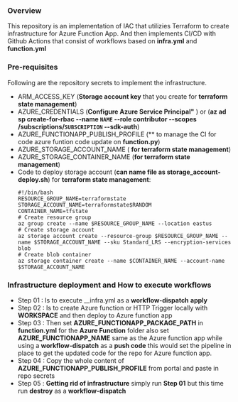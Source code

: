 ### Overview
This repository is an implementation of IAC that utilizies Terraform to create infrastructure for
Azure Function App. And then implements CI/CD with Github Actions that consist of workflows based on
__infra.yml__ and __function.yml__

### Pre-requisites
Following are the repository secrets to implement the infrastructure.
- ARM_ACCESS_KEY (**Storage account key** that you create for __terraform state management__)
- AZURE_CREDENTIALS (**Configure Azure Service Principal"** ) or (**az ad sp create-for-rbac --name `NAME` --role contributor --scopes /subscriptions/`SUBSCRIPTION` --sdk-auth**)
- AZURE_FUNCTIONAPP_PUBLISH_PROFILE (** to manage the CI for code azure funtion code update on __function.py__)
- AZURE_STORAGE_ACCOUNT_NAME ( **for terraform state management**)
- AZURE_STORAGE_CONTAINER_NAME (**for terraform state management**)
- Code to deploy storage account (**can name file as __storage_account-deploy.sh__**) for __terraform state management__:
    ```
    #!/bin/bash
    RESOURCE_GROUP_NAME=terraformstate
    STORAGE_ACCOUNT_NAME=terraformstate$RANDOM
    CONTAINER_NAME=tfstate
    # Create resource group
    az group create --name $RESOURCE_GROUP_NAME --location eastus
    # Create storage account
    az storage account create --resource-group $RESOURCE_GROUP_NAME --name $STORAGE_ACCOUNT_NAME --sku Standard_LRS --encryption-services blob
    # Create blob container
    az storage container create --name $CONTAINER_NAME --account-name $STORAGE_ACCOUNT_NAME
    ```
### Infrastructure deployment and How to execute workflows
- Step 01 : Is to execute __infra.yml as a **workflow-dispatch** __apply__
- Step 02 : Is to create Azure function or HTTP Trigger locally with __WORKSPACE__ and then deploy to Azure function app
- Step 03 : Then set **AZURE_FUNCTIONAPP_PACKAGE_PATH** in __function.yml__ for the **Azure Function** folder also set **AZURE_FUNCTIONAPP_NAME** same as the Azure function app while using a **workflow-dispatch** as a __push code__ this would set the pipeline in place to get the updated code for the repo for Azure function app.
- Step 04 : Copy the whole content of **AZURE_FUNCTIONAPP_PUBLISH_PROFILE** from portal and paste in repo secrets 
- Step 05 : __Getting rid of infrastructure__ simply run **Step 01** but this time run __destroy__ as a **workflow-dispatch**

